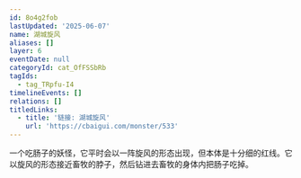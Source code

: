 ```yaml
---
id: 8o4g2fob
lastUpdated: '2025-06-07'
name: 湖城旋风
aliases: []
layer: 6
eventDate: null
categoryId: cat_OfFSSbRb
tagIds:
  - tag_TRpfu-I4
timelineEvents: []
relations: []
titledLinks:
  - title: '链接: 湖城旋风'
    url: 'https://cbaigui.com/monster/533'
---
```

一个吃肠子的妖怪，它平时会以一阵旋风的形态出现，但本体是十分细的红线。它以旋风的形态接近畜牧的脖子，然后钻进去畜牧的身体内把肠子吃掉。
